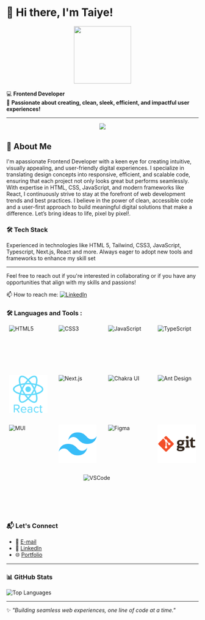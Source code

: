 # 👋 Hi there, I'm Taiye!

<div align="center">
  <img src="https://camo.githubusercontent.com/543021f2623f7f4f7f27b1415a95ec87ecf80522b6aae7126ca2a4025dc1e2a6/68747470733a2f2f6d656469612e67697068792e636f6d2f6d656469612f76312e59326c6b505463354d4749334e6a45784d6a63344e44646d596a673059544e6c5a6d55344d444d354e7a67334e47466c5a545a6b4e444578597a49785a6d49324f5755785a435a6c634431324d563970626e526c636d35686246396e61575a7a583264705a6b6c6b4a6d4e3050584d2f4d3967624264396e6244724f5475314d71782f67697068792e676966" height="150" width="150" />
</div>

💻 **Frontend Developer**  
🌱 **Passionate about creating, clean, sleek, efficient, and impactful user experiences!**  

---

<div align="center">
  <img src="https://camo.githubusercontent.com/7f8bb3190999081788a39ae09c4d161f9d67f450c6e8b7ab2104888a80083609/68747470733a2f2f6d656469612e67697068792e636f6d2f6d656469612f645765734263544c61766b5a754733354d492f67697068792e676966" />
</div>

## 🚀 About Me
I'm apassionate Frontend Developer with a keen eye for creating intuitive, visually appealing, and user-friendly digital experiences. I specialize in translating design concepts into responsive, efficient, and scalable code, ensuring that each project not only looks great but performs seamlessly. With expertise in HTML, CSS, JavaScript, and modern frameworks like React, I continuously strive to stay at the forefront of web development trends and best practices. I believe in the power of clean, accessible code and a user-first approach to build meaningful digital solutions that make a difference.
Let’s bring ideas to life, pixel by pixel!.

### 🛠️ Tech Stack
Experienced in technologies like HTML 5, Tailwind, CSS3, JavaScript, Typescript, Next.js, React and more. Always eager to adopt new tools and frameworks to enhance my skill set

---

Feel free to reach out if you're interested in collaborating or if you have any opportunities that align with my skills and passions!

📫 How to reach me: <a href="https://www.linkedin.com/in/akinlade-taiye-733a8120a">
    <img src="https://cdn.jsdelivr.net/gh/devicons/devicon/icons/linkedin/linkedin-original.svg" alt="LinkedIn" width="40" height="20" />
  </a>


### 🛠️ Languages and Tools :
<div align="" style="display: flex; flex-wrap: wrap; justify-content: center; gap: 30px;">
  <img src="https://cdn.jsdelivr.net/gh/devicons/devicon/icons/html5/html5-original.svg" alt="HTML5" width="100" height="100" />
  <img src="https://cdn.jsdelivr.net/gh/devicons/devicon/icons/css3/css3-original.svg" alt="CSS3" width="100" height="100" />
  <img src="https://cdn.jsdelivr.net/gh/devicons/devicon/icons/javascript/javascript-original.svg" alt="JavaScript" width="100" height="100" />
  <img src="https://cdn.jsdelivr.net/gh/devicons/devicon/icons/typescript/typescript-original.svg" alt="TypeScript" width="100" height="100" />
  <img src="https://github.com/devicons/devicon/blob/master/icons/react/react-original-wordmark.svg" alt="React" width="100" height="100" />
  <img src="https://cdn.jsdelivr.net/gh/devicons/devicon/icons/nextjs/nextjs-original-wordmark.svg" alt="Next.js" width="100" height="100" />
  <img src="https://img.icons8.com/?size=512&id=r9QJ0VFFrn7T&format=png" alt="Chakra UI" width="100" height="100" />
  <img src="https://cdn.jsdelivr.net/gh/devicons/devicon/icons/antdesign/antdesign-original.svg" alt="Ant Design" width="100" height="100" />
  <img src="https://cdn.jsdelivr.net/gh/devicons/devicon/icons/materialui/materialui-original.svg" alt="MUI" width="100" height="100" />
  <img src="https://github.com/devicons/devicon/blob/master/icons/tailwindcss/tailwindcss-original.svg" alt="TailwindCSS" width="100" height="100" />
  <img src="https://cdn.jsdelivr.net/gh/devicons/devicon/icons/figma/figma-original.svg" alt="Figma" width="100" height="100" />
  <img src="https://github.com/devicons/devicon/blob/master/icons/git/git-original-wordmark.svg" alt="Git" width="100" height="100" />
  <img src="https://cdn.jsdelivr.net/gh/devicons/devicon/icons/vscode/vscode-original.svg" alt="VSCode" width="100" height="100" />
</div>
 

### 📬 Let's Connect
- 💌 [E-mail](mailto:taiye.akinlade1@gmail.com)  
- 💼 [LinkedIn](https://www.linkedin.com/in/akinlade-taiye-733a8120a)  
- 🌐 [Portfolio](http://teeakins.vercel.app/)

---

### 📊 GitHub Stats
![Top Languages](https://github-readme-stats.vercel.app/api/top-langs/?username=TeeAkinlade&layout=compact&theme=radical)



---

✨ _"Building seamless web experiences, one line of code at a time."_  
